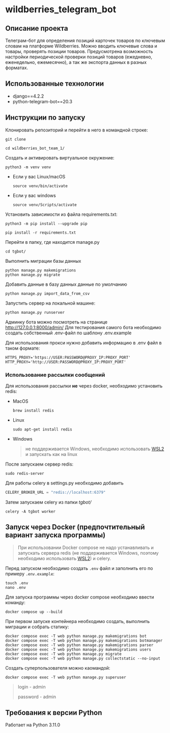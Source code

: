 # wildberries_telegram_bot

## Описание проекта

Телеграм-бот для определения позиций карточек товаров по ключевым словам на платформе Wildberries. Можно вводить ключевые слова и товары, проверять позиции товаров. Предусмотрена возможность настройки периодической проверки позиций товаров (ежедневно, еженедельно, ежемесячно), а так же экспорта данных в разных форматах.

## Использованные технологии
- django==4.2.2
- python-telegram-bot==20.3

## Инструкции по запуску
Клонировать репозиторий и перейти в него в командной строке:

```
git clone
```

```
cd wildberries_bot_team_1/
```

Cоздать и активировать виртуальное окружение:

```
python3 -m venv venv
```

* Если у вас Linux/macOS

    ```
    source venv/bin/activate
    ```

* Если у вас windows

    ```
    source venv/Scripts/activate
    ```

Установить зависимости из файла requirements.txt:

```
python3 -m pip install --upgrade pip
```

```
pip install -r requirements.txt
```

Перейти в папку, где находится manage.py
```
cd tgbot/
```

Выполнить миграции базы данных
```
python manage.py makemigrations
python manage.py migrate
```

Добавить данные в базу данных данные по умолчанию
```
python manage.py import_data_from_csv
```

Запустить сервер на локальной машине:
```
python manage.py runserver
```
Админку бота можно посмотреть на странице http://127.0.0.1:8000/admin/
Для тестирования самого бота необходимо создать собственный .env-файл по шаблону .env.example

Для использования прокси нужно добавить информацию в .env файл в таком формате:
```dotenv
HTTPS_PROXY='https://USER:PASSWORD@PROXY_IP:PROXY_PORT'
HTTP_PROXY='http://USER:PASSWORD@PROXY_IP:PROXY_PORT'
```


### Использование рассылки сообщений
Для использования рассылки **не** через docker, необходимо установить redis:
- MacOS
  ```commandline
  brew install redis
  ```
- Linux
  ```commandline
  sudo apt-get install redis
  ```
- Windows
  
  > не поддерживается Windows, необходимо использовать [WSL2](https://learn.microsoft.com/en-us/windows/wsl/install) 
  и запускать как на linux

После запускаем сервер redis:
```commandline
sudo redis-server
```
Для работы celery в settings.py необходимо добавить
```python
CELERY_BROKER_URL = "redis://localhost:6379"
```
Затем запускаем celery из папки _tgbot/_
```commandline
celery -A tgbot worker
```

## Запуск через Docker (предпочтительный вариант запуска программы)
> При использовании Docker compose не надо устанавливать и запускать сервера redis 
(не поддерживается Windows, поэтому необходимо использовать [WSL2](https://learn.microsoft.com/en-us/windows/wsl/install))
и celery.

Перед запуском необходимо создать `.env` файл и заполнить его по примеру `.env.example`:
```commandline 
touch .env
nano .env
```
Для запуска программы через docker compose необходимо ввести команду:
```commandline
docker compose up --build 
```
При первом запуске контейнера необходимо создать, выполнить миграции и собрать статику:
```commandline
docker compose exec -T web python manage.py makemigrations bot
docker compose exec -T web python manage.py makemigrations botmanager
docker compose exec -T web python manage.py makemigrations parser
docker compose exec -T web python manage.py makemigrations users
docker compose exec -T web python manage.py migrate
docker compose exec -T web python manage.py collectstatic --no-input
```
Создать суперпользователя можно каомандой:
```commandline
docker compose exec -T web python manage.py superuser
```
> login - admin
>
> password - admin


## Требования к версии Python
Работает на Python 3.11.0
